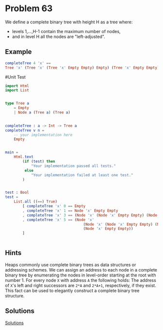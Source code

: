 # Problem 63

We define a complete binary tree with height H as a tree where:
* levels 1,...,H-1 contain the maximum number of nodes, 
* and in level H all the nodes are "left-adjusted". 

## Example
```elm
completeTree 4 'x' == 
Tree 'x' (Tree 'x' (Tree 'x' Empty Empty) Empty) (Tree 'x' Empty Empty)

```

#Unit Test
```elm
import Html
import List


type Tree a
    = Empty
    | Node a (Tree a) (Tree a)
    

completeTree : a -> Int -> Tree a
completeTree v n =
    -- your implementation here
    Empty


main =
    Html.text
        (if (test) then
            "Your implementation passed all tests."
         else
            "Your implementation failed at least one test."
        )


test : Bool
test =
    List.all ((==) True)
        [ completeTree 'x' 0 == Empty
        , completeTree 'x' 1 == Node 'x' Empty Empty
        , completeTree 'x' 3 == (Node 'x' (Node 'x' Empty Empty) (Node 'x' Empty Empty))
        , completeTree 'x' 5 == (Node 'x' 
                                    (Node 'x' (Node 'x' Empty Empty) (Node 'x' Empty Empty)) 
                                    (Node 'x' Empty Empty))
        ]
        

```

## Hints
Heaps commonly use complete binary trees as data structures or addressing schemes. We can assign an address to each node in a complete binary tree by enumerating the nodes in level-order starting at the root with number 1. For every node ```X``` with address ```A``` the following holds: The address of ```X```'s left and right successors are ```2*A``` and ```2*A+1```, respectively, if they exist. This fact can be used to elegantly construct a complete binary tree structure.

## Solutions
[Solutions](../s/s63.md)
